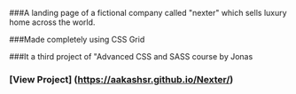###A landing page of a fictional company called "nexter" which sells luxury home across the world.

###Made completely using CSS Grid

###It a third project of "Advanced CSS and SASS course by Jonas

### [View Project] (https://aakashsr.github.io/Nexter/)